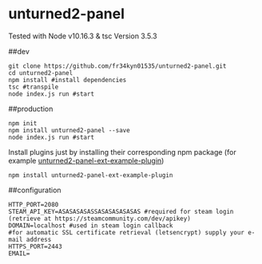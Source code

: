 # unturned2-panel


Tested with Node v10.16.3 & tsc Version 3.5.3

##dev

```
git clone https://github.com/fr34kyn01535/unturned2-panel.git
cd unturned2-panel
npm install #install dependencies
tsc #transpile
node index.js run #start
```

##production
```
npm init
npm install unturned2-panel --save
node index.js run #start
```
Install plugins just by installing their corresponding npm package (for example [unturned2-panel-ext-example-plugin](https://github.com/fr34kyn01535/unturned2-panel-ext-example-plugin))
```
npm install unturned2-panel-ext-example-plugin
```

##configuration
```
HTTP_PORT=2080
STEAM_API_KEY=ASASASASASSASASASASASAS #required for steam login (retrieve at https://steamcommunity.com/dev/apikey)
DOMAIN=localhost #used in steam login callback
#for automatic SSL certificate retrieval (letsencrypt) supply your e-mail address
HTTPS_PORT=2443
EMAIL=
```
